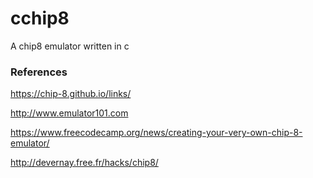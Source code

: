 # cchip8
A chip8 emulator written in c

### References
https://chip-8.github.io/links/

http://www.emulator101.com

https://www.freecodecamp.org/news/creating-your-very-own-chip-8-emulator/

http://devernay.free.fr/hacks/chip8/
